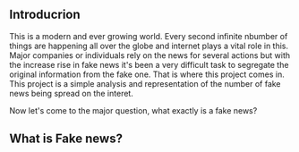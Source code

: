 Introducrion
---------------
This is a modern and ever growing world. Every second infinite nbumber of things are happening all over the globe and internet plays a vital role in this. 
Major companies or individuals rely on the news for several actions but with the increase rise in fake news it's been a very difficult task to segregate the original
information from the fake one. That is where this project comes in. This project is a simple analysis and representation of the number of fake news being spread on the interet. 

Now let's come to the major question, what exactly is a fake news? 

What is Fake news? 
--------------- 
